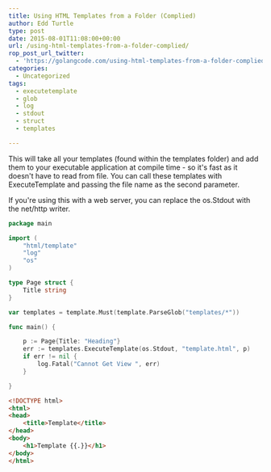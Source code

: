 ```yaml
---
title: Using HTML Templates from a Folder (Complied)
author: Edd Turtle
type: post
date: 2015-08-01T11:08:00+00:00
url: /using-html-templates-from-a-folder-complied/
rop_post_url_twitter:
  - 'https://golangcode.com/using-html-templates-from-a-folder-complied/?utm_source=ReviveOldPost&utm_medium=social&utm_campaign=ReviveOldPost'
categories:
  - Uncategorized
tags:
  - executetemplate
  - glob
  - log
  - stdout
  - struct
  - templates

---
```

This will take all your templates (found within the templates folder) and add them to your executable application at compile time - so it's fast as it doesn't have to read from file. You can call these templates with ExecuteTemplate and passing the file name as the second parameter.

If you're using this with a web server, you can replace the os.Stdout with the net/http writer.

```go
package main

import (
    "html/template"
    "log"
    "os"
)

type Page struct {
    Title string
}

var templates = template.Must(template.ParseGlob("templates/*"))

func main() {

    p := Page{Title: "Heading"}
    err := templates.ExecuteTemplate(os.Stdout, "template.html", p)
    if err != nil {
        log.Fatal("Cannot Get View ", err)
    }

}
```

```html
<!DOCTYPE html>
<html>
<head>
    <title>Template</title>
</head>
<body>
    <h1>Template {{.}}</h1>
</body>
</html>
```